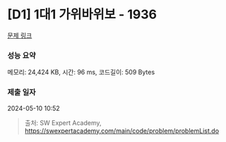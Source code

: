 # [D1] 1대1 가위바위보 - 1936 

[문제 링크](https://swexpertacademy.com/main/code/problem/problemDetail.do?contestProbId=AV5PjKXKALcDFAUq) 

### 성능 요약

메모리: 24,424 KB, 시간: 96 ms, 코드길이: 509 Bytes

### 제출 일자

2024-05-10 10:52



> 출처: SW Expert Academy, https://swexpertacademy.com/main/code/problem/problemList.do